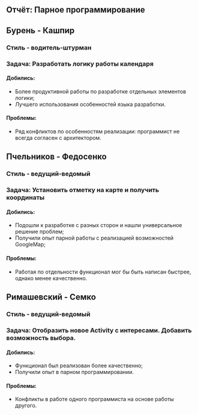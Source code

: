 ## Отчёт: Парное программирование
## Бурень - Кашпир
### Стиль - водитель-штурман
### Задача: Разработать логику работы календаря 
#### Добились: 
* Более продуктивной работы по разработке отдельных элементов логики;
* Лучшего использования особенностей языка разработки.
#### Проблемы:
* Ряд конфликтов по особенностям реализации: программист не всегда согласен с архитектором.

## Пчельников - Федосенко
### Стиль - ведущий-ведомый
### Задача: Установить отметку на карте и получить координаты
#### Добились: 
* Подошли к разработке с разных сторон и нашли универсальное решение проблем;
* Получили опыт парной работы с реализацией возможностей GoogleMap;
#### Проблемы:
* Работая по отдельности функционал мог бы быть написан быстрее, однако менее качественно.

## Римашевский - Семко
### Стиль - ведущий-ведомый
### Задача: Отобразить новое Activity с интересами. Добавить возможность выбора.
#### Добились: 
* Функционал был реализован более качественно;
* Получили опыт в парном программировании.
#### Проблемы:
* Конфликты в работе одного программиста на основе работы другого.
